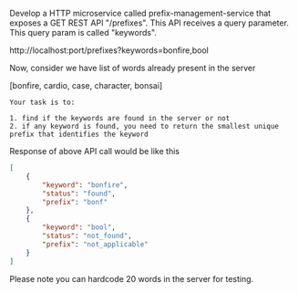 Develop a HTTP microservice called prefix-management-service that exposes a GET REST API "/prefixes". This API receives a query parameter. This query param is called "keywords".

http://localhost:port/prefixes?keywords=bonfire,bool

Now, consider we have list of words already present in the server

[bonfire, cardio, case, character, bonsai]

```
Your task is to:

1. find if the keywords are found in the server or not
2. if any keyword is found, you need to return the smallest unique prefix that identifies the keyword
```

Response of above API call would be like this

```json
[
    {
        "keyword": "bonfire",
        "status": "found",
        "prefix": "bonf"
    },
    {
        "keyword": "bool",
        "status": "not_found",
        "prefix": "not_applicable"
    }
]
```

Please note you can hardcode 20 words in the server for testing.

